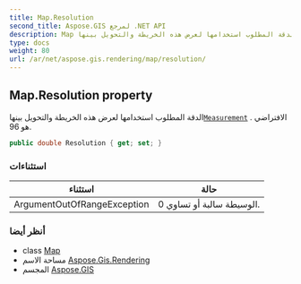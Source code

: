 ```yaml
---
title: Map.Resolution
second_title: Aspose.GIS لمرجع .NET API
description: Map ملكية. الدقة المطلوب استخدامها لعرض هذه الخريطة والتحويل بينهاMeasurement . الافتراضي هو 96.
type: docs
weight: 80
url: /ar/net/aspose.gis.rendering/map/resolution/
---
```

## Map.Resolution property

الدقة المطلوب استخدامها لعرض هذه الخريطة والتحويل بينها[`Measurement`](../../measurement/) . الافتراضي هو 96.

```csharp
public double Resolution { get; set; }
```

### استثناءات

| استثناء | حالة |
| --- | --- |
| ArgumentOutOfRangeException | الوسيطة سالبة أو تساوي 0. |

### أنظر أيضا

* class [Map](../)
* مساحة الاسم [Aspose.Gis.Rendering](../../map/)
* المجسم [Aspose.GIS](../../../)


